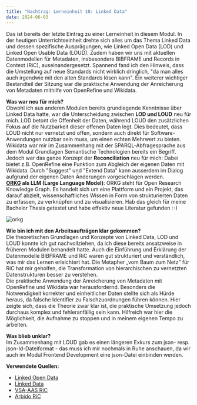 ```yaml
---
title: "Nachtrag: Lerneinheit 10: Linked Data"
date: 2024-06-03
---
```

Das ist bereits der letzte Eintrag zu einer Lerneinheit in diesem Modul. In der heutigen Unterrichtseinheit drehte sich alles um das Thema Linked Data und dessen spezifische Ausprägungen, wie Linked Open Data (LOD) und Linked Open Usable Data (LOUD). Zudem haben wir uns mit aktuellen Datenmodellen für Metadaten, insbesondere BIBFRAME und Records in Context (RiC), auseinandergesetzt. Spannend fand ich den Hinweis, dass die Umstellung auf neue Standards nicht wirklich dringlich, "da man alles auch irgendwie mit den alten Standards lösen kann". Ein weiterer wichtiger Bestandteil der Sitzung war die praktische Anwendung der Anreicherung von Metadaten mithilfe von OpenRefine und Wikidata.

**Was war neu für mich?**  
Obwohl ich aus anderen Modulen bereits grundlegende Kenntnisse über Linked Data hatte, war die  Unterscheidung zwischen **LOD und LOUD** neu für mich. LOD betont die Offenheit der Daten, während LOUD den zusätzlichen Fokus auf die Nutzbarkeit dieser offenen Daten legt. Dies bedeutet, dass LOUD nicht nur vernetzt und offen, sondern auch direkt für Software-Anwendungen nutzbar sein muss, um einen echten Mehrwert zu bieten.   
Wikidata war mir im Zusammenhang mit der SPARQL-Abfragesprache aus dem Modul Grundlagen Semantische Technologien bereits ein Begriff. Jedoch war das ganze Konzept der **Reconciliation** neu für mich: Dabei bietet z.B. OpenRefine eine Funktion zum Abgleich der eigenen Daten mit Wikidata. Durch "Suggest" und "Extend Data" kann ausserdem im Dialog aufgrund der eigenen Daten Änderungen vorgeschlagen werden.  
**[ORKG](https://ask.orkg.org) als LLM (Large Language Model)**: ORKG steht für Open Research Knowledge Graph. Es handelt sich um eine Plattform und ein Projekt, das darauf abzielt, wissenschaftliches Wissen in Form von strukturierten Daten zu erfassen, zu verknüpfen und zu visualisieren. Hab das gleich für meine Bachelor Thesis getestet und habe effektiv neue Literatur gefunden :-)  

![orkg](https://github.com/user-attachments/assets/77171641-8475-47c2-89c9-fd6f1f6d5f37)


**Wie bin ich mit den Arbeitsaufträgen klar gekommen?**  
Die theoretischen Grundlagen und Konzepte von Linked Data, LOD und LOUD konnte ich gut nachvollziehen, da ich diese bereits ansatzweise in früheren Modulen behandelt hatte. Auch die Einführung und Erklärung der Datenmodelle BIBFRAME und RiC waren gut strukturiert und verständlich, was mir das Lernen erleichtert hat. Die Metapher „vom Baum zum Netz“ für RiC hat mir geholfen, die Transformation von hierarchischen zu vernetzten Datenstrukturen besser zu verstehen.  
Die praktische Anwendung der Anreicherung von Metadaten mit OpenRefine und Wikidata war herausfordernd. Besonders die Notwendigkeit korrekter und einheitlicher Daten stellte sich als Hürde heraus, da falsche Identifier zu Falschzuordnungen führen können. Hier zeigte sich, dass die Theorie zwar klar ist, die praktische Umsetzung jedoch durchaus komplex und fehleranfällig sein kann. Hilfreich war hier die Möglichkeit, die Aufnahme zu stoppen und in meinem eigenen Tempo zu arbeiten.

**Was blieb unklar?**  
Im Zusammenhang mit LOUD gab es einen längeren Exkurs zum json- resp. json-ld-Dateiformat - das muss ich mir nochmals in Ruhe anschauen, da wir auch im Modul Frontend Development eine json-Datei einbinden werden.


**Verwendete Quellen:**  
- [Linked Open Data](https://openall.info)
- [Linked Data](https://data.europa.eu)
- [VSA-AAS RiC](https://vsa-aas.ch)
- [Arbido RiC](https://arbido.ch)
